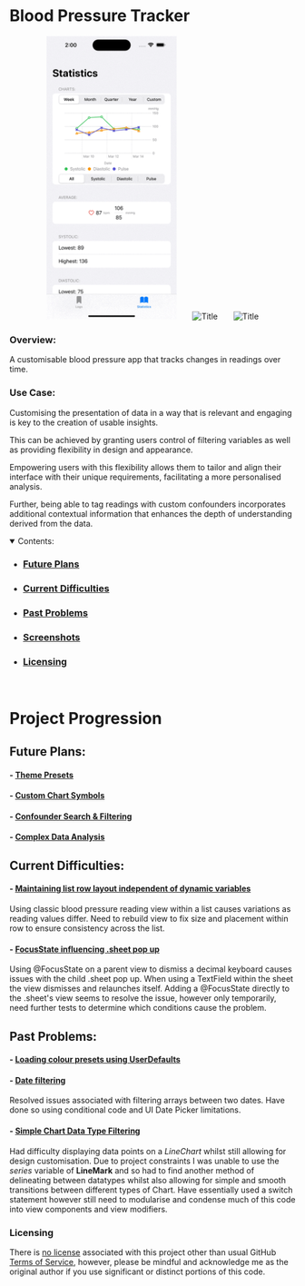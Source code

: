 # Blood Pressure Tracker

<section align="center">
  <img src="PreviewAssets/ScreenRecording1.gif" width="230" title="App Simulator Example">
  &nbsp;&nbsp;&nbsp;&nbsp;&nbsp;
  <img src="PreviewAssets/ScreenRecording2.gif" width="200"  title="Title">
  &nbsp;&nbsp;&nbsp;&nbsp;&nbsp;
<img src="PreviewAssets/ScreenRecording3.gif" width="175"  title="Title">
</section>

### Overview:

A customisable blood pressure app that tracks changes in readings over time.

### Use Case:

Customising the presentation of data in a way that is relevant and engaging is key to the creation of usable insights. 

This can be achieved by granting users control of filtering variables as well as providing flexibility in design and appearance. 

Empowering users with this flexibility allows them to tailor and align their interface with their unique requirements, facilitating a more personalised analysis. 

Further, being able to tag readings with custom confounders incorporates additional contextual information that enhances the depth of understanding derived from the data. 
 

<details open>
    <summary>Contents:</summary>
    <ul class="overview-section">
        <li><h3><a href="#future-plans">Future Plans</a></h3></li>
        <li><h3><a href="#current-difficulties">Current Difficulties</a></h3></li>
        <li><h3><a href="#past-problems">Past Problems</a></h3></li>
        <li><h3><a href="#screenshots">Screenshots</a></h3></li>
        <li><h3><a href="#licensing">Licensing</a></h3></li>
    </ul>
</details>
&nbsp;

# Project Progression


## Future Plans:

#### - <ins>Theme Presets</ins>



#### - <ins>Custom Chart Symbols</ins>

#### - <ins>Confounder Search & Filtering</ins>

#### - <ins>Complex Data Analysis</ins>




## Current Difficulties:

#### - <ins>Maintaining list row layout independent of dynamic variables</ins>

Using classic blood pressure reading view within a list causes variations as reading values differ. Need to rebuild view to fix size and placement within row to ensure consistency across the list.

#### - <ins>FocusState influencing .sheet pop up</ins>

Using @FocusState on a parent view to dismiss a decimal keyboard causes issues with the child .sheet pop up. When using a TextField within the sheet the view dismisses and relaunches itself. Adding a @FocusState directly to the .sheet's view seems to resolve the issue, however only temporarily, need further tests to determine which conditions cause the problem.



## Past Problems:


#### - <ins>Loading colour presets using UserDefaults</ins>

#### - <ins>Date filtering</ins>

Resolved issues associated with filtering arrays between two dates. Have done so using conditional code and UI Date Picker limitations.


#### - <ins>Simple Chart Data Type Filtering</ins>

Had difficulty displaying data points on a *LineChart* whilst still allowing for design customisation. Due to project constraints I was unable to use the *series* variable of **LineMark** and so had to find another method of delineating between datatypes whilst also allowing for simple and smooth transitions between different types of Chart. Have essentially used a switch statement however still need to modularise and condense much of this code into view components and view modifiers.



<!-- # Screenshots -->



<!-- <section align="center">
  <img src="PreviewAssets/Screenshot1.png" width="200" title="PreviewAssets/App Example">
  &nbsp;&nbsp;&nbsp;&nbsp;&nbsp;
  <img src="PreviewAssets/Screenshot1.png" width="175"  title="Game Log Details">
  &nbsp;&nbsp;&nbsp;&nbsp;&nbsp;
<img src="PreviewAssets/Screenshot1.png" width="150"  title="Statistics View">
</section>
<br>

<section align="center">
  <img src="PreviewAssets/Screenshot1.png" width="150" title="PreviewAssets/App Example">
  &nbsp;&nbsp;&nbsp;&nbsp;&nbsp;
  <img src="PreviewAssets/Screenshot1.png" width="175"  title="Game Log Details">
  &nbsp;&nbsp;&nbsp;&nbsp;&nbsp;
<img src="PreviewAssets/Screenshot1.png" width="200"  title="Statistics View">
</section>
<br> -->



### Licensing

There is [no license](https://choosealicense.com/no-permission/) associated with this project other than usual GitHub [Terms of Service](https://docs.github.com/en/site-policy/github-terms/github-terms-of-service), however, please be mindful and acknowledge me as the original author if you use significant or distinct portions of this code.
